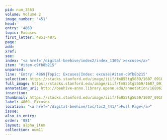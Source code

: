 ```yaml
---
pid: num_3563
volume: Volume 2
image_number: '451'
head:
entry: '4869'
topic: Excuses
first_letter: 4851-4875
page:
add:
xref:
see:
index: "<a href='/digital-beehive/index2/index_1369/'>excuse</a>"
item: "#item-c9fb8b215"
unparsed:
line: 'Entry: 4869|Topic: Excuses|Index: excuse|#item-c9fb8b215'
selection: https://stacks.stanford.edu/image/iiif/fm855tg5659/1607_0918/611,1373,2112,177/full/0/default.jpg
full_image: https://stacks.stanford.edu/image/iiif/fm855tg5659/1607_0918/full/full/0/default.jpg
annotation_uri: http://beehive-anno.library.upenn.edu/annotation/1680622925212
insertion:
thumbnail: https://stacks.stanford.edu/image/iiif/fm855tg5659/1607_0918/611,1373,600,180/250,/0/default.jpg
label: 4869. Excuses
location: "<a href='/digital-beehive/toc/toc2_441/'>Full Page</a>"
issue:
also_in_entry:
order: '081'
layout: alpha_item
collection: num11
---
```

